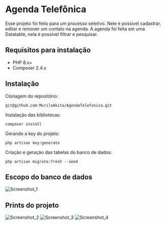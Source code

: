 # Agenda Telefônica

Esse projeto foi feito para um processo seletivo. Nele é possivel cadastrar, editar e remover um contato na agenda. A agenda foi feita em uma Datatable, nela é possível filtrar e pesquisar.
## Requisitos para instalação

 - PHP 8.x+
 - Composer 2.4.x

## Instalação


Clonagem do repositório:

    git@github.com:MuriloAkita/AgendaTelefonica.git
Instalação das bibliotecas:

    composer install
Gerando a key do projeto:

    php artisan key:generate
Criação e geração das tabelas do banco de dados:

    php artisan migrate:fresh --seed

## Escopo do banco de dados

![Screenshot_1](https://user-images.githubusercontent.com/88469724/204352953-f194bbfc-5b46-419e-979c-e72e12b2b917.png)

## Prints do projeto

![Screenshot_2](https://user-images.githubusercontent.com/88469724/204354995-d002f365-88dd-4125-8b94-149b8adfb137.png)
![Screenshot_3](https://user-images.githubusercontent.com/88469724/204355000-4e4cf8a3-3cf0-4b0b-84d7-63764a39898d.png)
![Screenshot_4](https://user-images.githubusercontent.com/88469724/204355004-596adf2c-1af9-4c8f-9f0a-a42e3948b572.png)

